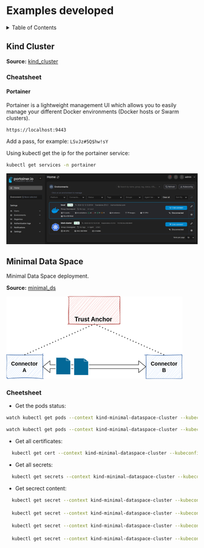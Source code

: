 # Examples developed

<!-- TABLE OF CONTENTS -->
<details>
  <summary>Table of Contents</summary>
  <ol>
    <li>
        <a href="#kind-cluster">Kind Cluster</a>
        <ul>
            <li><a href="#cheatsheet">Cheatsheet</a></li>
      </ul>
    </li>
    <li><a href="#minimal-ds">Minimal DS</a></li>
  </ol>
</details>

## Kind Cluster

**Source:** [kind_cluster](kind_cluster/)

### Cheatsheet

#### Portainer

Portainer is a lightweight management UI which allows you to easily manage your different Docker environments (Docker hosts or Swarm clusters).

```
https://localhost:9443
```

Add a pass, for example: `LSvJz#5Q$hw!sY`

Using kubectl get the ip for the portainer service:

```bash
kubectl get services -n portainer
```

![config_portainer](images/portainer_config.png)

## Minimal Data Space

Minimal Data Space deployment.

**Source:** [minimal_ds](minimal_ds/)

![minimal_ds](images/minimum_dataspace_arch.png)

### Cheetsheet

- Get the pods status:
```bash
watch kubectl get pods --context kind-minimal-dataspace-cluster --kubeconfig ~/.kube/config_minimalDS --all-namespaces
```

```bash
watch kubectl get pods --context kind-minimal-dataspace-cluster --kubeconfig ~/.kube/config_minimalDS -n ds-connector-a
```

- Get all certificates:
```bash
  kubectl get cert --context kind-minimal-dataspace-cluster --kubeconfig ~/.kube/config_minimalDS --all-namespaces
```

- Get all secrets:
```bash
  kubectl get secrets --context kind-minimal-dataspace-cluster --kubeconfig ~/.kube/config_minimalDS --all-namespaces
```

- Get secrect content:
```bash
  kubectl get secret --context kind-minimal-dataspace-cluster --kubeconfig ~/.kube/config_minimalDS -n <namespace_name> <secret_name> -o jsonpath="{.data['tls\.crt']}" | base64 --decode

  kubectl get secret --context kind-minimal-dataspace-cluster --kubeconfig ~/.kube/config_minimalDS -n ds-operator mysql-database-secret -o json

  kubectl get secret --context kind-minimal-dataspace-cluster --kubeconfig ~/.kube/config_minimalDS -n ds-operator mysql-database-secret -o jsonpath="{.data}" | jq

  kubectl get secret --context kind-minimal-dataspace-cluster --kubeconfig ~/.kube/config_minimalDS -n ds-operator mysql-database-secret -o json | jq -r '.data | to_entries[] | .key + ": " + (.value | @base64d)'

```